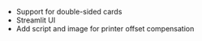 * Support for double-sided cards
* Streamlit UI
* Add script and image for printer offset compensation
